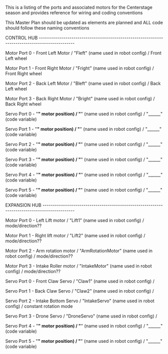 This is a listing of the ports and associated motors for the Centerstage season and provides reference for wiring and coding conventions

This Master Plan should be updated as elements are planned and ALL code should follow these naming conventions

CONTROL HUB -----------------------------------------------------------------------------------------------  

  Motor Port 0 - Front Left Motor  / "Fleft"  (name used in robot config) / Front Left wheel
  
  Motor Port 1 - Front Right Motor / "Fright"  (name used in robot config) / Front Right wheel
  
  Motor Port 2 - Back Left Motor / "Bleft"  (name used in robot config) / Back Left wheel
  
  Motor Port 3 - Back Right Motor / "Bright"  (name used in robot config) / Back Right wheel


  Servo Port 0 - "______" motor position) / "______"  (name used in robot config) / "______" (code variable)
 
  Servo Port 1 - "______" motor position) / "______"  (name used in robot config) / "______" (code variable)
  
  Servo Port 2 - "______" motor position) / "______"  (name used in robot config) / "______" (code variable)
  
  Servo Port 3 - "______" motor position) / "______"  (name used in robot config) / "______" (code variable)  
  
  Servo Port 4 - "______" motor position) / "______"  (name used in robot config) / "______" (code variable)
  
  Servo Port 5 - "______" motor position) / "______"  (name used in robot config) / "______" (code variable)


EXPANSION HUB ---------------------------------------------------------------------------------------------

  Motor Port 0 - Left Lift motor / "Lift1"  (name used in robot config) / mode/direction??
  
  Motor Port 1 - Right lift motor / "Lift2"  (name used in robot config) / mode/direction??     
  
  Motor Port 2 - Arm rotation motor / "ArmRotationMotor"  (name used in robot config) / mode/direction??      
  
  Motor Port 3 - Intake Roller motor / "IntakeMotor"  (name used in robot config) / mode/direction??


  Servo Port 0 - Front Claw Servo / "Claw1"  (name used in robot config) / 

  Servo Port 1 - Back Claw Servo / "Claw2"  (name used in robot config) /
  
  Servo Port 2 - Intake Bottom Servo / "IntakeServo"  (name used in robot config) / constant rotation mode
  
  Servo Port 3 - Drone Servo / "DroneServo"  (name used in robot config) /   
  
  Servo Port 4 - "______" motor position) / "______"  (name used in robot config) / "______" (code variable)
  
  Servo Port 5 - "______" motor position) / "______"  (name used in robot config) / "______" (code variable)  
